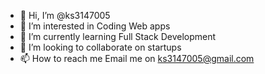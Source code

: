 - 👋 Hi, I’m @ks3147005
- 👀 I’m interested in Coding Web apps
- 🌱 I’m currently learning Full Stack Development
- 💞️ I’m looking to collaborate on startups
- 📫 How to reach me Email me on ks3147005@gmail.com

<!---
ks3147005/ks3147005 is a ✨ special ✨ repository because its `README.md` (this file) appears on your GitHub profile.
You can click the Preview link to take a look at your changes.
--->
